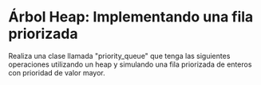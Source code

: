 # Árbol Heap: Implementando una fila priorizada
Realiza una clase llamada "priority_queue" que tenga las siguientes operaciones utilizando un heap y simulando una fila priorizada de enteros con prioridad de valor mayor.
